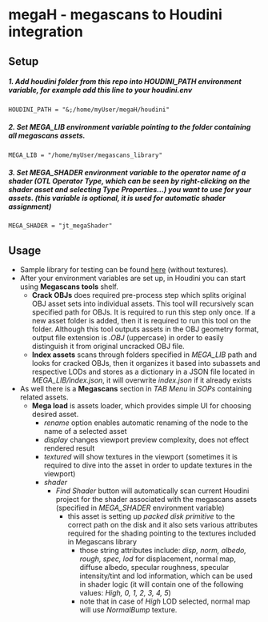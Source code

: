 megaH - megascans to Houdini integration
===========================

Setup
-----

##### 1. Add *houdini* folder from this repo into *HOUDINI_PATH* environment variable, for example add this line to your *houdini.env*
```
HOUDINI_PATH = "&;/home/myUser/megaH/houdini"
```

##### 2. Set *MEGA_LIB* environment variable pointing to the folder containing all megascans assets.
```
MEGA_LIB = "/home/myUser/megascans_library"
```

##### 3. Set *MEGA_SHADER* environment variable to the operator name of a shader (OTL Operator Type, which can be seen by right-clicking on the shader asset and selecting *Type Properties...*) you want to use for your assets. (this variable is optional, it is used for automatic shader assignment)
```
MEGA_SHADER = "jt_megaShader"
```


Usage
-----

- Sample library for testing can be found [here](https://goo.gl/Y2D9BA) (without textures).
- After your environment variables are set up, in Houdini you can start using **Megascans tools** shelf.
  - **Crack OBJs** does required pre-process step which splits original OBJ asset sets into individual assets. This tool will recursively scan specified path for OBJs. It is required to run this step only once. If a new asset folder is added, then it is required to run this tool on the folder. Although this tool outputs assets in the OBJ geometry format, output file extension is *.OBJ* (uppercase) in order to easily distinguish it from original uncracked OBJ file.
  - **Index assets** scans through folders specified in *MEGA_LIB* path and looks for cracked OBJs, then it organizes it based into subassets and respective LODs and stores as a dictionary in a JSON file located in *MEGA_LIB/index.json*, it will overwrite *index.json* if it already exists
- As well there is a **Megascans** section in *TAB Menu* in *SOPs* containing related assets.
  - **Mega load** is assets loader, which provides simple UI for choosing desired asset.
    - *rename* option enables automatic renaming of the node to the name of a selected asset
    - *display* changes viewport preview complexity, does not effect rendered result
    - *textured* will show textures in the viewport (sometimes it is required to dive into the asset in order to update textures in the viewport)
    - *shader*
      - *Find Shader* button will automatically scan current Houdini project for the shader associated with the megascans assets (specified in *MEGA_SHADER* environment variable)
        - this asset is setting up *packed disk primitive* to the correct path on the disk and it also sets various attributes required for the shading pointing to the textures included in Megascans library
          - those string attributes include: *disp, norm, albedo, rough, spec, lod* for displacement, normal map, diffuse albedo, specular roughness, specular intensity/tint and lod information, which can be used in shader logic (it will contain one of the following values: *High, 0, 1, 2, 3, 4, 5*)
          - note that in case of *High* LOD selected, normal map will use *NormalBump* texture.